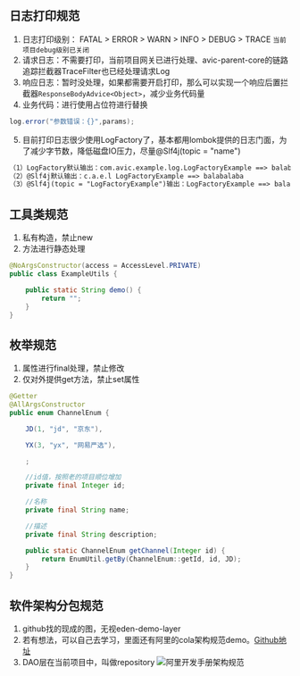 ## 日志打印规范
1. 日志打印级别： FATAL > ERROR > WARN > INFO > DEBUG > TRACE `当前项目debug级别已关闭`
2. 请求日志：不需要打印，当前项目网关已进行处理、avic-parent-core的链路追踪拦截器TraceFilter也已经处理请求Log
3. 响应日志：暂时没处理，如果都需要开启打印，那么可以实现一个响应后置拦截器`ResponseBodyAdvice<Object>`，减少业务代码量
4. 业务代码：进行使用占位符进行替换
~~~java
log.error("参数错误：{}",params);
~~~
5. 目前打印日志很少使用LogFactory了，基本都用lombok提供的日志门面，为了减少字节数，降低磁盘IO压力，尽量@Slf4j(topic = "name")
~~~txt
（1）LogFactory默认输出：com.avic.example.log.LogFactoryExample ==> balabalaba
（2）@Slf4j默认输出：c.a.e.l LogFactoryExample ==> balabalaba
（3）@Slf4j(topic = "LogFactoryExample")输出：LogFactoryExample ==> balabalaba
~~~


## 工具类规范
1. 私有构造，禁止new
2. 方法进行静态处理
~~~java
@NoArgsConstructor(access = AccessLevel.PRIVATE)
public class ExampleUtils {

    public static String demo() {
        return "";
    }
}
~~~

## 枚举规范
1. 属性进行final处理，禁止修改
2. 仅对外提供get方法，禁止set属性
~~~java
@Getter
@AllArgsConstructor
public enum ChannelEnum {

    JD(1, "jd", "京东"),

    YX(3, "yx", "网易严选"),

    ;

    //id值，按照老的项目顺位增加
    private final Integer id;

    //名称
    private final String name;

    //描述
    private final String description;

    public static ChannelEnum getChannel(Integer id) {
        return EnumUtil.getBy(ChannelEnum::getId, id, JD);
    }
}
~~~


## 软件架构分包规范
1. github找的现成的图，无视eden-demo-layer
2. 若有想法，可以自己去学习，里面还有阿里的cola架构规范demo。[Github地址](https://github.com/shiyindaxiaojie/eden-demo-layer)
3. DAO层在当前项目中，叫做repository
![阿里开发手册架构规范](https://cdn.jsdelivr.net/gh/18500507445/drawing-bed/nova/%E9%98%BF%E9%87%8C%E6%9E%B6%E6%9E%84%E8%A7%84%E8%8C%83.png)

